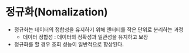 # 정규화(Nomalization)

* 정규화는 데이터의 정합성을 유지하기 위해 엔터티를 작은 단위로 분리하는 과정<br>
  * 데이터 정합성 : 데이터의 정확성과 일관성을 유지하고 보장<br>
* 정규화를 할 경우 조회 성능이 일반적으로 향상된다.
